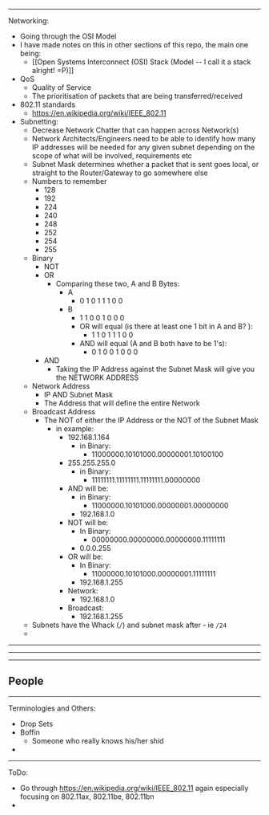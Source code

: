
---
Networking:
- Going through the OSI Model
- I have made notes on this in other sections of this repo, the main one being:
	- [[Open Systems Interconnect (OSI) Stack (Model -- I call it a stack alright! =P)]]
- QoS
	- Quality of Service
	- The prioritisation of packets that are being transferred/received
- 802.11 standards
	- https://en.wikipedia.org/wiki/IEEE_802.11
- Subnetting:
	- Decrease Network Chatter that can happen across Network(s)
	- Network Architects/Engineers need to be able to identify how many IP addresses will be needed for any given subnet depending on the scope of what will be involved, requirements etc
	- Subnet Mask determines whether a packet that is sent goes local, or straight to the Router/Gateway to go somewhere else
	- Numbers to remember
		- 128
		- 192
		- 224
		- 240
		- 248
		- 252
		- 254
		- 255
	- Binary
		- NOT
		- OR
			- Comparing these two, A and B Bytes:
				- A 
					- 0 1 0 1 1 1 0 0 
				- B
					- 1 1 0 0 1 0 0 0 
					- OR will equal (is there at least one 1 bit in A and B? ):
						- 1 1 0 1 1 1 0 0 
					- AND will equal (A and B both have to be 1's):
						- 0 1 0 0 1 0 0 0 
		- AND
			- Taking the IP Address against the Subnet Mask will give you the NETWORK ADDRESS
	- Network Address
		- IP AND Subnet Mask
		- The Address that will define the entire Network
	- Broadcast Address
		- The NOT of either the IP Address or the NOT of the Subnet Mask
			- in example:
				- 192.168.1.164
					- in Binary:
						- 11000000.10101000.00000001.10100100
				- 255.255.255.0
					- in Binary:
						- 11111111.11111111.11111111.00000000
				- AND will be:
					- in Binary:
						- 11000000.10101000.00000001.00000000
					- 192.168.1.0
				- NOT will be:
					- In Binary:
						- 00000000.00000000.00000000.11111111
					- 0.0.0.255
				- OR will be:
					- In Binary:
						- 11000000.10101000.00000001.11111111
					- 192.168.1.255
				- Network:
					- 192.168.1.0
				- Broadcast:
					- 192.168.1.255
	- Subnets have the Whack (`/`) and subnet mask after - ie `/24` 
	- 
---

---

---
People
- 
---
Terminologies and Others:
- Drop Sets
- Boffin 
	- Someone who really knows his/her shid
- 
---
ToDo:
- Go through https://en.wikipedia.org/wiki/IEEE_802.11 again especially focusing on 802.11ax, 802.11be, 802.11bn
- 